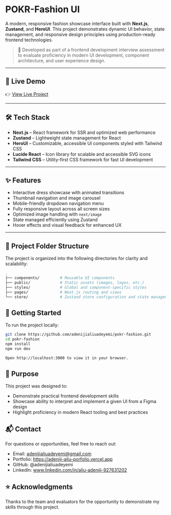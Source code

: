 # POKR-Fashion UI

A modern, responsive fashion showcase interface built with **Next.js**, **Zustand**, and **HeroUI**. This project demonstrates dynamic UI behavior, state management, and responsive design principles using production-ready frontend technologies.

> 📝 Developed as part of a frontend development interview assessment to evaluate proficiency in modern UI development, component architecture, and user experience design.

---

## 🔗 Live Demo

👉 [View Live Project](https://your-live-demo-link.com)

---

## 🛠️ Tech Stack

- **Next.js** – React framework for SSR and optimized web performance
- **Zustand** – Lightweight state management for React
- **HeroUI** – Customizable, accessible UI components styled with Tailwind CSS
- **Lucide React** – Icon library for scalable and accessible SVG icons
- **Tailwind CSS** – Utility-first CSS framework for fast UI development

---

## ✨ Features

- Interactive dress showcase with animated transitions
- Thumbnail navigation and image carousel
- Mobile-friendly dropdown navigation menu
- Fully responsive layout across all screen sizes
- Optimized image handling with `next/image`
- State managed efficiently using Zustand
- Hover effects and visual feedback for enhanced UX

---

## 📁 Project Folder Structure

The project is organized into the following directories for clarity and scalability:

```bash
.
├── components/         # Reusable UI components
├── public/             # Static assets (images, logos, etc.)
├── styles/             # Global and component-specific styles
├── pages/              # Next.js routing and views
└── store/              # Zustand store configuration and state management
```

## 🚀 Getting Started

To run the project locally:

```bash
git clone https://github.com/adenijialiuadeyemi/pokr-fashion.git
cd pokr-fashion
npm install
npm run dev

Open http://localhost:3000 to view it in your browser.
```

## 📌 Purpose
This project was designed to:
- Demonstrate practical frontend development skills
- Showcase ability to interpret and implement a given UI from a Figma design
- Highlight proficiency in modern React tooling and best practices

## 📬 Contact
For questions or opportunities, feel free to reach out:
- Email: adenijialiuadeyemi@gmail.com
- Portfolio: https://adeniji-aliu-porfolio.vercel.app
- GitHub: @adenijialiuadeyemi
- LinkedIn: www.linkedin.com/in/aliu-adeniji-927631202

## ⭐️ Acknowledgments
Thanks to the team and evaluators for the opportunity to demonstrate my skills through this project.
